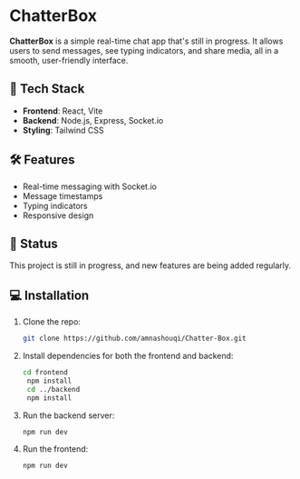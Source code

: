 # ChatterBox

**ChatterBox** is a simple real-time chat app that's still in progress. It allows users to send messages, see typing indicators, and share media, all in a smooth, user-friendly interface.

## 🚀 Tech Stack
- **Frontend**: React, Vite
- **Backend**: Node.js, Express, Socket.io
- **Styling**: Tailwind CSS

## 🛠️ Features
- Real-time messaging with Socket.io
- Message timestamps
- Typing indicators
- Responsive design

## 📅 Status
This project is still in progress, and new features are being added regularly.

## 💻 Installation
1. Clone the repo:
   ```bash
   git clone https://github.com/amnashouqi/Chatter-Box.git
    ```
2. Install dependencies for both the frontend and backend:
   ```bash
   cd frontend
    npm install
    cd ../backend
    npm install
   ```
3. Run the backend server:
   ```bash
   npm run dev
   ```
4. Run the frontend:
   ```bash
   npm run dev
   ```

